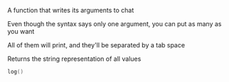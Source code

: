A function that writes its arguments to chat

Even though the syntax says only one argument, you can put as many as you want

All of them will print, and they'll be separated by a tab space

Returns the string representation of all values

```lua
log()
```
